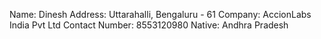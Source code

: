 Name: Dinesh
Address: Uttarahalli, Bengaluru - 61
Company: AccionLabs India Pvt Ltd
Contact Number: 8553120980
Native: Andhra Pradesh
